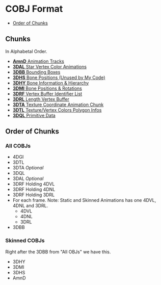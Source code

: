 # COBJ Format

* [Order of Chunks](#order-of-chunks)

## Chunks
In Alphabetal Order.
* [**AmnD** Animation Tracks]()
* [**3DAL** Star Vertex Color Animations]()
* [**3DBB** Bounding Boxes]()
* [**3DHS** Bone Positions (Unused by My Code)]()
* [**3DHY** Bone Information & Hierarchy]()
* [**3DMI** Bone Positions & Rotations]()
* [**3DRF** Vertex Buffer Identifier List]()
* [**3DRL** Length Vertex Buffer]()
* [**3DTA** Texture Coordinate Animation Chunk]()
* [**3DTL** Texture/Vertex Colors Polygon Infos]()
* [**3DQL** Primitive Data]()

## Order of Chunks
### All COBJs
* 4DGI
* 3DTL
* 3DTA *Optional*
* 3DQL
* 3DAL *Optional*
* 3DRF Holding 4DVL
* 3DRF Holding 4DNL
* 3DRF Holding 3DRL
* For each frame. Note: Static and Skinned Animations has one 4DVL, 4DNL and 3DRL.
  * 4DVL 
  * 4DNL 
  * 3DRL 
* 3DBB

### Skinned COBJs
Right after the 3DBB from "All OBJs" we have this.
* 3DHY
* 3DMI
* 3DHS
* AmnD
